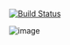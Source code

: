 [![Build Status](http://34.239.176.241:8080/buildStatus/icon?job=Kubernetes%2Fnew%2Fdev)](http://34.239.176.241:8080/job/Kubernetes/job/new/job/dev/)


![image](https://user-images.githubusercontent.com/102613598/177318018-d5cd4cd3-5229-466b-8a1c-c8ec14be3535.png)

